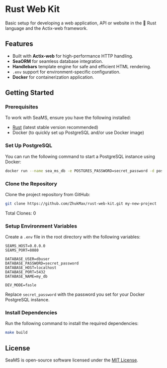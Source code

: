# Rust Web Kit

Basic setup for developing a web application, API or website in the 🦀 Rust language and the Actix-web framework.

## Features
- Built with **Actix-web** for high-performance HTTP handling.
- **SeaORM** for seamless database integration.
- **Handlebars** template engine for safe and efficient HTML rendering.
- `.env` support for environment-specific configuration.
- **Docker** for containerization application.

## Getting Started

### Prerequisites
To work with SeaMS, ensure you have the following installed:
- [Rust](https://www.rust-lang.org/tools/install) (latest stable version recommended)
- Docker (to quickly set up PostgreSQL and/or use Docker image)

### Set Up PostgreSQL
You can run the following command to start a PostgreSQL instance using Docker:

```bash
docker run --name sea_ms_db -e POSTGRES_PASSWORD=secret_password -d postgres
```

### Clone the Repository
Clone the project repository from GitHub:

```bash
git clone https://github.com/ZhukMax/rust-web-kit.git my-new-project
```
Total Clones: <!--CLONE_COUNT--> 0

### Setup Environment Variables
Create a `.env` file in the root directory with the following variables:

```env
SEAMS_HOST=0.0.0.0
SEAMS_PORT=8080

DATABASE_USER=dbuser
DATABASE_PASSWORD=secret_password
DATABASE_HOST=localhost
DATABASE_PORT=5432
DATABASE_NAME=my_db

DEV_MODE=fasle
```

Replace `secret_password` with the password you set for your Docker PostgreSQL instance.

### Install Dependencies
Run the following command to install the required dependencies:

```bash
make build
```

## License
SeaMS is open-source software licensed under the [MIT License](https://opensource.org/licenses/MIT).
